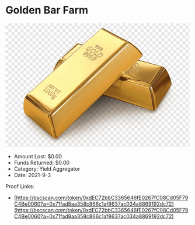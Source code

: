 # Golden Bar Farm
![Golden Bar Farm](/rektimages/Golden-Bar-Farm.png)
- Amount Lost: $0.00
- Funds Returned: $0.00
- Category: Yield Aggregator
- Date: 2021-9-3



Proof Links:
- [https://bscscan.com/token/0xdEC72bbC3365646fE0267fC08Cd05F79C4Be0060?a=0x71fad8aa358c866c1af8637ac034a8869192dc72](https://bscscan.com/token/0xdEC72bbC3365646fE0267fC08Cd05F79C4Be0060?a=0x71fad8aa358c866c1af8637ac034a8869192dc72)



